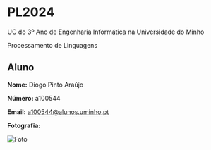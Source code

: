 # PL2024

UC do 3º Ano de Engenharia Informática na Universidade do Minho

Processamento de Linguagens

## Aluno

**Nome:** Diogo Pinto Araújo 

**Número:** a100544

**Email:** a100544@alunos.uminho.pt

**Fotografia:**

 ![Foto](img.png)
